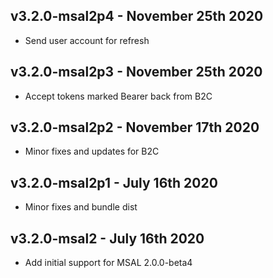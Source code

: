 ## v3.2.0-msal2p4 - November 25th 2020

* Send user account for refresh

## v3.2.0-msal2p3 - November 25th 2020

* Accept tokens marked Bearer back from B2C

## v3.2.0-msal2p2 - November 17th 2020

* Minor fixes and updates for B2C

## v3.2.0-msal2p1 - July 16th 2020

* Minor fixes and bundle dist

## v3.2.0-msal2 - July 16th 2020

* Add initial support for MSAL 2.0.0-beta4
